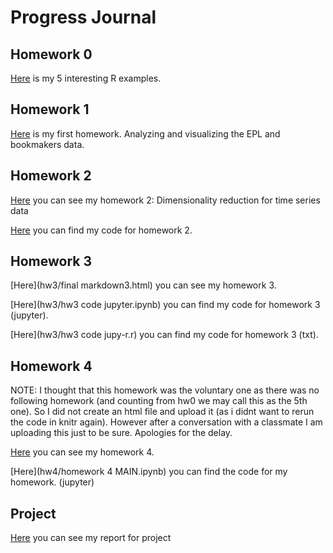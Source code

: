 # Progress Journal

## Homework 0

[Here](files/example_homework_0.html) is my 5 interesting R examples.


## Homework 1

[Here](hw2/odev-total.html) is my first homework. Analyzing and visualizing the EPL and bookmakers data.


## Homework 2

[Here](homework2(ucuncu)/homework2/finalhtm.html) you can see my homework 2: Dimensionality reduction for time series data

[Here](homework2(ucuncu)/homework2/kod_text.txt) you can find my code for homework 2.

## Homework 3

[Here](hw3/final markdown3.html) you can see my homework 3.

[Here](hw3/hw3 code jupyter.ipynb) you can find my code for homework 3 (jupyter). 

[Here](hw3/hw3 code jupy-r.r) you can find my code for homework 3 (txt).

## Homework 4

NOTE: I thought that this homework was the voluntary one as there was no following homework (and counting from hw0 we may call this as the 5th one). So I did not create an html file and upload it (as i didnt want to rerun the code in knitr again). However after a conversation with a classmate I am uploading this just to be sure. Apologies for the delay.

[Here](hw4/hw4.html) you can see my homework 4.

[Here](hw4/homework 4 MAIN.ipynb) you can find the code for my homework. (jupyter)

## Project

[Here](project/Project-Report.html) you can see my report for project